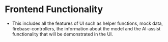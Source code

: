 # Frontend Functionality

- This includes all the features of UI such as helper functions, mock data, firebase-controllers, the information about the model and the AI-assist functionality that will be demonstrated in the UI.
